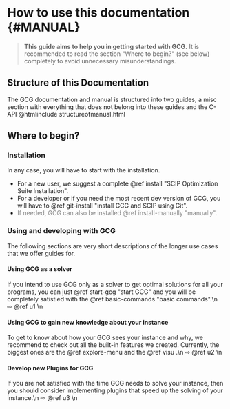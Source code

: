 # How to use this documentation {#MANUAL}
> **This guide aims to help you in getting started with GCG.** It is recommended
> to read the section "Where to begin?" (see below) completely to avoid unnecessary
> misunderstandings.

## Structure of this Documentation
The GCG documentation and manual is structured into two guides, a misc section
with everything that does not belong into these guides and the C-API
@htmlinclude structureofmanual.html

## Where to begin?
### Installation
In any case, you will have to start with the installation.
- For a new user, we suggest a complete @ref install "SCIP Optimization Suite Installation".
- For a developer or if you need the most recent dev version of GCG, you will have to @ref git-install "install GCG and SCIP using Git".
- <span style="color:grey !important;">If needed, GCG can also be installed @ref install-manually "manually".</span>

### Using and developing with GCG
The following sections are very short descriptions of the longer use cases that
we offer guides for.

#### Using GCG as a solver
If you intend to use GCG only as a solver to get optimal solutions for
all your programs, you can just @ref start-gcg "start GCG" and you
will be completely satistied with the @ref basic-commands "basic commands".\n
⇨ @ref u1
\n
#### Using GCG to gain new knowledge about your instance
To get to know about how your GCG sees your instance and why, we recommend
to check out all the built-in features we created. Currently, the biggest ones
are the @ref explore-menu and the @ref visu .\n
⇨ @ref u2
\n
#### Develop new Plugins for GCG
If you are not satisfied with the time GCG needs to solve your instance, then
you should consider implementing plugins that speed up the solving of your instance.\n
⇨ @ref u3
\n
